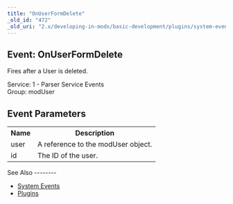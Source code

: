 ```yaml
---
title: "OnUserFormDelete"
_old_id: "472"
_old_uri: "2.x/developing-in-modx/basic-development/plugins/system-events/onuserformdelete"
---
```


Event: OnUserFormDelete
-----------------------

Fires after a User is deleted.

Service: 1 - Parser Service Events   
Group: modUser

Event Parameters
----------------

<table><tbody><tr><th>Name</th><th>Description</th></tr><tr><td>user</td><td>A reference to the modUser object.</td></tr><tr><td>id</td><td>The ID of the user.</td></tr></tbody></table>See Also
--------

- [System Events](/revolution/2.x/developing-in-modx/basic-development/plugins/system-events "System Events")
- [Plugins](/revolution/2.x/developing-in-modx/basic-development/plugins "Plugins")
